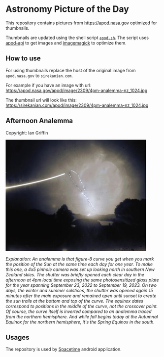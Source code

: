 # Astronomy Picture of the Day

This repository contains pictures from https://apod.nasa.gov optimized for thumbnails.

Thumbnails are updated using the shell script [`apod.sh`](apod.sh). The script
uses [apod-api](https://github.com/nasa/apod-api) to get images and [imagemagick](https://imagemagick.org) to
optimize them.

## How to use

For using thumbnails replace the host of the original image from `apod.nasa.gov` to `sirekanian.com`.

For example if you have an image with url:<br>
https://apod.nasa.gov/apod/image/2309/4pm-analemma-nz_1024.jpg

The thumbnail url will look like this:<br>
https://sirekanian.com/apod/image/2309/4pm-analemma-nz_1024.jpg

## Afternoon Analemma

Copyright: Ian Griffin

[![the picture of the day][1]][2]

_Explanation: An analemma is that figure-8 curve you get when you mark the position of the Sun at the same time each day for one year. To make this one, a 4x5 pinhole camera was set up looking north in southern New Zealand skies. The shutter was briefly opened each clear day in the afternoon at 4pm local time exposing the same photosensitized glass plate for the year spanning September 23, 2022 to September 19, 2023. On two days, the winter and summer solstices, the shutter was opened again 15 minutes after the main exposure and remained open until sunset to create the sun trails at the bottom and top of the curve. The equinox dates correspond to positions in the middle of the curve, not the crossover point. Of course, the curve itself is inverted compared to an analemma traced from the northern hemisphere. And while fall begins today at the Autumnal Equinox for the northern hemisphere, it's the Spring Equinox in the south._

## Usages

The repository is used by [Spacetime][3] android application.

[1]: image/2309/4pm-analemma-nz_1024.jpg

[2]: https://apod.nasa.gov/apod/image/2309/4pm-analemma-nz_1024.jpg

[3]: https://github.com/sirekanian/spacetime

